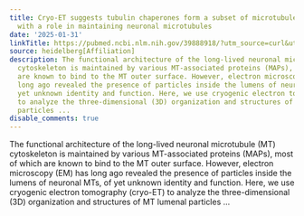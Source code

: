 ```yaml
---
title: Cryo-ET suggests tubulin chaperones form a subset of microtubule lumenal particles
  with a role in maintaining neuronal microtubules
date: '2025-01-31'
linkTitle: https://pubmed.ncbi.nlm.nih.gov/39888918/?utm_source=curl&utm_medium=rss&utm_campaign=pubmed-2&utm_content=1FakS-2QOkCT8HsMOQP1bCRQ4YzyumYOmxmF0moLsQ3dFB1E9V&fc=20220326224207&ff=20250201170558&v=2.18.0.post9+e462414
source: heidelberg[Affiliation]
description: The functional architecture of the long-lived neuronal microtubule (MT)
  cytoskeleton is maintained by various MT-associated proteins (MAPs), most of which
  are known to bind to the MT outer surface. However, electron microscopy (EM) has
  long ago revealed the presence of particles inside the lumens of neuronal MTs, of
  yet unknown identity and function. Here, we use cryogenic electron tomography (cryo-ET)
  to analyze the three-dimensional (3D) organization and structures of MT lumenal
  particles ...
disable_comments: true
---
```

The functional architecture of the long-lived neuronal microtubule (MT) cytoskeleton is maintained by various MT-associated proteins (MAPs), most of which are known to bind to the MT outer surface. However, electron microscopy (EM) has long ago revealed the presence of particles inside the lumens of neuronal MTs, of yet unknown identity and function. Here, we use cryogenic electron tomography (cryo-ET) to analyze the three-dimensional (3D) organization and structures of MT lumenal particles ...